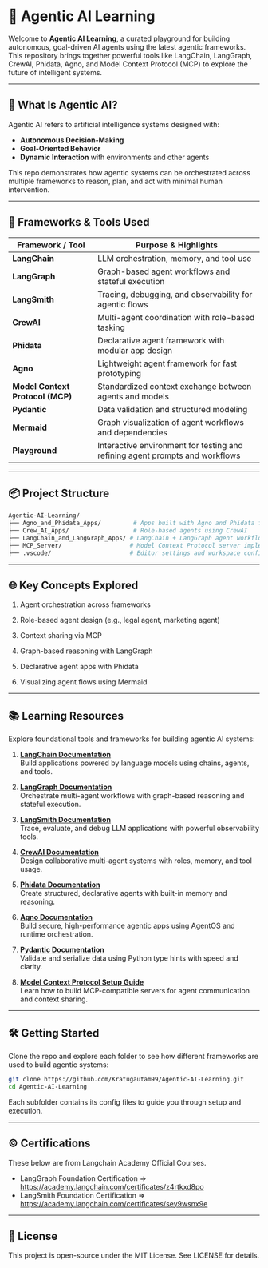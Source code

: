# 🤖 Agentic AI Learning

Welcome to **Agentic AI Learning**, a curated playground for building autonomous, goal-driven AI agents using the latest agentic frameworks. This repository brings together powerful tools like LangChain, LangGraph, CrewAI, Phidata, Agno, and Model Context Protocol (MCP) to explore the future of intelligent systems.

---

## 🧠 What Is Agentic AI?

Agentic AI refers to artificial intelligence systems designed with:
- **Autonomous Decision-Making**
- **Goal-Oriented Behavior**
- **Dynamic Interaction** with environments and other agents

This repo demonstrates how agentic systems can be orchestrated across multiple frameworks to reason, plan, and act with minimal human intervention.

---

## 🧰 Frameworks & Tools Used

| Framework / Tool         | Purpose & Highlights                                      |
|--------------------------|-----------------------------------------------------------|
| **LangChain**            | LLM orchestration, memory, and tool use                   |
| **LangGraph**            | Graph-based agent workflows and stateful execution        |
| **LangSmith**            | Tracing, debugging, and observability for agentic flows   |
| **CrewAI**               | Multi-agent coordination with role-based tasking          |
| **Phidata**              | Declarative agent framework with modular app design       |
| **Agno**                 | Lightweight agent framework for fast prototyping          |
| **Model Context Protocol (MCP)** | Standardized context exchange between agents and models |
| **Pydantic**             | Data validation and structured modeling                   |
| **Mermaid**              | Graph visualization of agent workflows and dependencies   |
| **Playground**           | Interactive environment for testing and refining agent prompts and workflows |


---

## 📦 Project Structure

```bash
Agentic-AI-Learning/
├── Agno_and_Phidata_Apps/         # Apps built with Agno and Phidata frameworks
├── Crew_AI_Apps/                  # Role-based agents using CrewAI
├── LangChain_and_LangGraph_Apps/ # LangChain + LangGraph agent workflows
├── MCP_Server/                   # Model Context Protocol server implementation
├── .vscode/                      # Editor settings and workspace configs
```
---

## 🌐 Key Concepts Explored
1. Agent orchestration across frameworks

2. Role-based agent design (e.g., legal agent, marketing agent)

3. Context sharing via MCP

4. Graph-based reasoning with LangGraph

5. Declarative agent apps with Phidata

6. Visualizing agent flows using Mermaid

---

## 📚 Learning Resources

Explore foundational tools and frameworks for building agentic AI systems:

1. **[LangChain Documentation](https://python.langchain.com/docs/introduction)**  
   Build applications powered by language models using chains, agents, and tools.

2. **[LangGraph Documentation](https://www.langchain.com/langgraph)**  
   Orchestrate multi-agent workflows with graph-based reasoning and stateful execution.

3. **[LangSmith Documentation](https://docs.smith.langchain.com/reference/js)**  
   Trace, evaluate, and debug LLM applications with powerful observability tools.

4. **[CrewAI Documentation](https://docs.crewai.com/index)**  
   Design collaborative multi-agent systems with roles, memory, and tool usage.

5. **[Phidata Documentation](https://docs.phidata.com/introduction)**  
   Create structured, declarative agents with built-in memory and reasoning.

6. **[Agno Documentation](https://docs.agno.com/introduction)**  
   Build secure, high-performance agentic apps using AgentOS and runtime orchestration.

7. **[Pydantic Documentation](https://docs.pydantic.dev/latest/)**  
   Validate and serialize data using Python type hints with speed and clarity.

8. **[Model Context Protocol Setup Guide](https://modelcontextprotocol.io/docs/develop/build-server)**  
   Learn how to build MCP-compatible servers for agent communication and context sharing.

---

## 🛠️ Getting Started
Clone the repo and explore each folder to see how different frameworks are used to build agentic systems:

```bash
git clone https://github.com/Kratugautam99/Agentic-AI-Learning.git
cd Agentic-AI-Learning
```
Each subfolder contains its config files to guide you through setup and execution.

---
## ©️ Certifications
These below are from Langchain Academy Official Courses.
- LangGraph Foundation Certification => https://academy.langchain.com/certificates/z4rtkxd8po
- LangSmith Foundation Certification => https://academy.langchain.com/certificates/sey9wsnx9e

---

## 📄 License
This project is open-source under the MIT License. See LICENSE for details.
